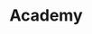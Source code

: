 ---
layout: academy
show: true
order: 1
title: Academy
image: /images/academy/academy-banner.jpg
header: Academy
header-link:
header-link-url:
description: CCC tilbyder åbne uddannelser, lederuddannelser og kurser til dig der ønsker høj faglig kvalitet og virkelighedsnære læreprocesser i samspillet mellem teori og praksis.
signup: Uddannelses tilbud
---